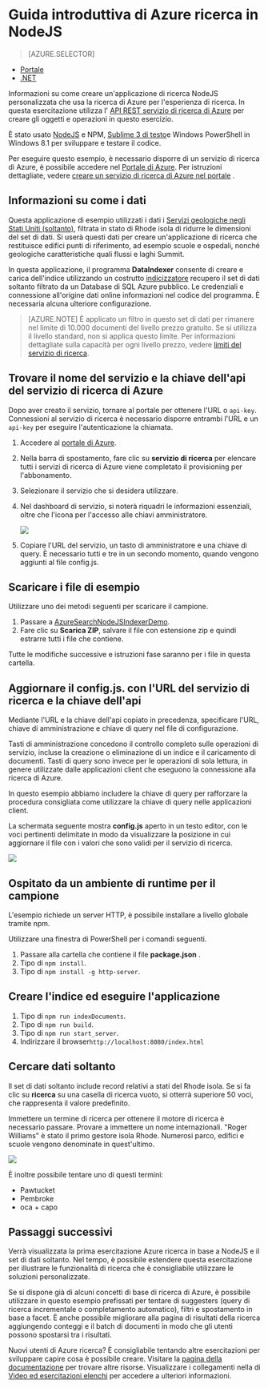 <properties
    pageTitle="Guida introduttiva di Azure ricerca in NodeJS | Microsoft Azure | Servizio di ricerca cloud ospitato"
    description="Scorrere la creazione di un'applicazione di ricerca in un servizio di ricerca cloud ospitato su Azure utilizzando NodeJS come il linguaggio di programmazione."
    services="search"
    documentationCenter=""
    authors="EvanBoyle"
    manager="pablocas"
    editor="v-lincan"/>

<tags
    ms.service="search"
    ms.devlang="na"
    ms.workload="search"
    ms.topic="hero-article"
    ms.tgt_pltfrm="na"
    ms.date="07/14/2016"
    ms.author="evboyle"/>

# <a name="get-started-with-azure-search-in-nodejs"></a>Guida introduttiva di Azure ricerca in NodeJS
> [AZURE.SELECTOR]
- [Portale](search-get-started-portal.md)
- [.NET](search-howto-dotnet-sdk.md)

Informazioni su come creare un'applicazione di ricerca NodeJS personalizzata che usa la ricerca di Azure per l'esperienza di ricerca. In questa esercitazione utilizza l' [API REST servizio di ricerca di Azure](https://msdn.microsoft.com/library/dn798935.aspx) per creare gli oggetti e operazioni in questo esercizio.

È stato usato [NodeJS](https://nodejs.org) e NPM, [Sublime 3 di testo](http://www.sublimetext.com/3)e Windows PowerShell in Windows 8.1 per sviluppare e testare il codice.

Per eseguire questo esempio, è necessario disporre di un servizio di ricerca di Azure, è possibile accedere nel [Portale di Azure](https://portal.azure.com). Per istruzioni dettagliate, vedere [creare un servizio di ricerca di Azure nel portale](search-create-service-portal.md) .

## <a name="about-the-data"></a>Informazioni su come i dati

Questa applicazione di esempio utilizzati i dati i [Servizi geologiche negli Stati Uniti (soltanto)](http://geonames.usgs.gov/domestic/download_data.htm), filtrata in stato di Rhode isola di ridurre le dimensioni del set di dati. Si userà questi dati per creare un'applicazione di ricerca che restituisce edifici punti di riferimento, ad esempio scuole e ospedali, nonché geologiche caratteristiche quali flussi e laghi Summit.

In questa applicazione, il programma **DataIndexer** consente di creare e carica dell'indice utilizzando un costrutto [indicizzatore](https://msdn.microsoft.com/library/azure/dn798918.aspx) recupero il set di dati soltanto filtrato da un Database di SQL Azure pubblico. Le credenziali e connessione all'origine dati online informazioni nel codice del programma. È necessaria alcuna ulteriore configurazione.

> [AZURE.NOTE] È applicato un filtro in questo set di dati per rimanere nel limite di 10.000 documenti del livello prezzo gratuito. Se si utilizza il livello standard, non si applica questo limite. Per informazioni dettagliate sulla capacità per ogni livello prezzo, vedere [limiti del servizio di ricerca](search-limits-quotas-capacity.md).


<a id="sub-2"></a>
## <a name="find-the-service-name-and-api-key-of-your-azure-search-service"></a>Trovare il nome del servizio e la chiave dell'api del servizio di ricerca di Azure

Dopo aver creato il servizio, tornare al portale per ottenere l'URL o `api-key`. Connessioni al servizio di ricerca è necessario disporre entrambi l'URL e un `api-key` per eseguire l'autenticazione la chiamata.

1. Accedere al [portale di Azure](https://portal.azure.com).
2. Nella barra di spostamento, fare clic su **servizio di ricerca** per elencare tutti i servizi di ricerca di Azure viene completato il provisioning per l'abbonamento.
3. Selezionare il servizio che si desidera utilizzare.
4. Nel dashboard di servizio, si noterà riquadri le informazioni essenziali, oltre che l'icona per l'accesso alle chiavi amministratore.

    ![][3]

5. Copiare l'URL del servizio, un tasto di amministratore e una chiave di query. È necessario tutti e tre in un secondo momento, quando vengono aggiunti al file config.js.

## <a name="download-the-sample-files"></a>Scaricare i file di esempio

Utilizzare uno dei metodi seguenti per scaricare il campione.

1. Passare a [AzureSearchNodeJSIndexerDemo](https://github.com/AzureSearch/AzureSearchNodeJSIndexerDemo).
2. Fare clic su **Scarica ZIP**, salvare il file con estensione zip e quindi estrarre tutti i file che contiene.

Tutte le modifiche successive e istruzioni fase saranno per i file in questa cartella.


## <a name="update-the-configjs-with-your-search-service-url-and-api-key"></a>Aggiornare il config.js. con l'URL del servizio di ricerca e la chiave dell'api

Mediante l'URL e la chiave dell'api copiato in precedenza, specificare l'URL, chiave di amministrazione e chiave di query nel file di configurazione.

Tasti di amministrazione concedono il controllo completo sulle operazioni di servizio, incluse la creazione o eliminazione di un indice e il caricamento di documenti. Tasti di query sono invece per le operazioni di sola lettura, in genere utilizzate dalle applicazioni client che eseguono la connessione alla ricerca di Azure.

In questo esempio abbiamo includere la chiave di query per rafforzare la procedura consigliata come utilizzare la chiave di query nelle applicazioni client.

La schermata seguente mostra **config.js** aperto in un testo editor, con le voci pertinenti delimitate in modo da visualizzare la posizione in cui aggiornare il file con i valori che sono validi per il servizio di ricerca.

![][5]


## <a name="host-a-runtime-environment-for-the-sample"></a>Ospitato da un ambiente di runtime per il campione

L'esempio richiede un server HTTP, è possibile installare a livello globale tramite npm.

Utilizzare una finestra di PowerShell per i comandi seguenti.

1. Passare alla cartella che contiene il file **package.json** .
2. Tipo di `npm install`.
2. Tipo di `npm install -g http-server`.

## <a name="build-the-index-and-run-the-application"></a>Creare l'indice ed eseguire l'applicazione

1. Tipo di `npm run indexDocuments`.
2. Tipo di `npm run build`.
3. Tipo di `npm run start_server`.
4. Indirizzare il browser`http://localhost:8080/index.html`

## <a name="search-on-usgs-data"></a>Cercare dati soltanto

Il set di dati soltanto include record relativi a stati del Rhode isola. Se si fa clic su **ricerca** su una casella di ricerca vuoto, si otterrà superiore 50 voci, che rappresenta il valore predefinito.

Immettere un termine di ricerca per ottenere il motore di ricerca è necessario passare. Provare a immettere un nome internazionali. "Roger Williams" è stato il primo gestore isola Rhode. Numerosi parco, edifici e scuole vengono denominate in quest'ultimo.

![][9]

È inoltre possibile tentare uno di questi termini:

- Pawtucket
- Pembroke
- oca + capo


## <a name="next-steps"></a>Passaggi successivi

Verrà visualizzata la prima esercitazione Azure ricerca in base a NodeJS e il set di dati soltanto. Nel tempo, è possibile estendere questa esercitazione per illustrare le funzionalità di ricerca che è consigliabile utilizzare le soluzioni personalizzate.

Se si dispone già di alcuni concetti di base di ricerca di Azure, è possibile utilizzare in questo esempio prefissati per tentare di suggesters (query di ricerca incrementale o completamento automatico), filtri e spostamento in base a facet. È anche possibile migliorare alla pagina di risultati della ricerca aggiungendo conteggi e il batch di documenti in modo che gli utenti possono spostarsi tra i risultati.

Nuovi utenti di Azure ricerca? È consigliabile tentando altre esercitazioni per sviluppare capire cosa è possibile creare. Visitare la [pagina della documentazione](https://azure.microsoft.com/documentation/services/search/) per trovare altre risorse. Visualizzare i collegamenti nella di [Video ed esercitazioni elenchi](search-video-demo-tutorial-list.md) per accedere a ulteriori informazioni.

<!--Image references-->
[1]: ./media/search-get-started-nodejs/create-search-portal-1.PNG
[2]: ./media/search-get-started-nodejs/create-search-portal-2.PNG
[3]: ./media/search-get-started-nodejs/create-search-portal-3.PNG
[5]: ./media/search-get-started-nodejs/AzSearch-NodeJS-configjs.png
[9]: ./media/search-get-started-nodejs/rogerwilliamsschool.png
